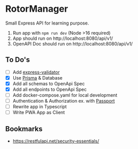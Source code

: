 # RotorManager

Small Express API for learning purpose.

1. Run app with `npm run dev` (Node >16 required)
2. App should run on http://localhost:8080/api/v1/
3. OpenAPI Doc should run on http://localhost:8080/api/v1/

## To Do's
- [ ] Add [express-validator](https://express-validator.github.io/docs/guides/getting-started)
- [x] Use [Prisma](https://www.prisma.io/) & Database 
- [x] Add all schemas to OpenApi Spec
- [x] Add all endpoints to OpenApi Spec
- [ ] Add docker-compose.yaml for local development
- [ ] Authentication & Authorization ex. with [Passport](https://www.passportjs.org/docs/)
- [ ] Rewrite app in Typescript
- [ ] Write PWA App as Client

## Bookmarks
- https://restfulapi.net/security-essentials/